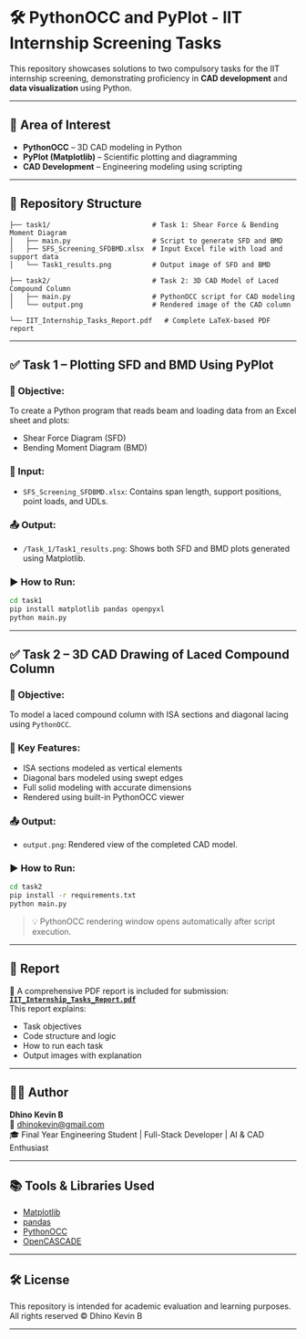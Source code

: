 
# 🛠️ PythonOCC and PyPlot - IIT Internship Screening Tasks

This repository showcases solutions to two compulsory tasks for the IIT internship screening, demonstrating proficiency in **CAD development** and **data visualization** using Python.

---

## 🎯 Area of Interest

- **PythonOCC** – 3D CAD modeling in Python  
- **PyPlot (Matplotlib)** – Scientific plotting and diagramming  
- **CAD Development** – Engineering modeling using scripting

---

## 📁 Repository Structure

```
├── task1/                         # Task 1: Shear Force & Bending Moment Diagram
│   ├── main.py                    # Script to generate SFD and BMD
│   ├── SFS_Screening_SFDBMD.xlsx  # Input Excel file with load and support data
│   └── Task1_results.png          # Output image of SFD and BMD

├── task2/                         # Task 2: 3D CAD Model of Laced Compound Column
│   ├── main.py                    # PythonOCC script for CAD modeling
│   └── output.png                 # Rendered image of the CAD column

└── IIT_Internship_Tasks_Report.pdf   # Complete LaTeX-based PDF report
```

---

## ✅ Task 1 – Plotting SFD and BMD Using PyPlot

### 📌 Objective:
To create a Python program that reads beam and loading data from an Excel sheet and plots:
- Shear Force Diagram (SFD)
- Bending Moment Diagram (BMD)

### 📂 Input:
- `SFS_Screening_SFDBMD.xlsx`: Contains span length, support positions, point loads, and UDLs.

### 📤 Output:
- `/Task_1/Task1_results.png`: Shows both SFD and BMD plots generated using Matplotlib.

### ▶️ How to Run:
```bash
cd task1
pip install matplotlib pandas openpyxl
python main.py
```

---

## ✅ Task 2 – 3D CAD Drawing of Laced Compound Column

### 📌 Objective:
To model a laced compound column with ISA sections and diagonal lacing using `PythonOCC`.

### 🔩 Key Features:
- ISA sections modeled as vertical elements
- Diagonal bars modeled using swept edges
- Full solid modeling with accurate dimensions
- Rendered using built-in PythonOCC viewer

### 📤 Output:
- `output.png`: Rendered view of the completed CAD model.

### ▶️ How to Run:
```bash
cd task2
pip install -r requirements.txt
python main.py
```

> 💡 PythonOCC rendering window opens automatically after script execution.

---

## 📝 Report

📄 A comprehensive PDF report is included for submission:  
**[`IIT_Internship_Tasks_Report.pdf`](./IIT_Internship_Tasks_Report.pdf)**  
This report explains:
- Task objectives
- Code structure and logic
- How to run each task
- Output images with explanation

---

## 👨‍💻 Author

**Dhino Kevin B**  
📧 dhinokevin@gmail.com  
🎓 Final Year Engineering Student | Full-Stack Developer | AI & CAD Enthusiast  

---

## 📚 Tools & Libraries Used

- [Matplotlib](https://matplotlib.org/)
- [pandas](https://pandas.pydata.org/)
- [PythonOCC](https://github.com/tpaviot/pythonocc-core)
- [OpenCASCADE](https://www.opencascade.com/)

---

## 🛠 License

This repository is intended for academic evaluation and learning purposes.  
All rights reserved © Dhino Kevin B

---
